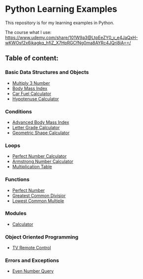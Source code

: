 # Python Learning Examples

This repository is for my learning examples in Python.

The course what I use: https://www.udemy.com/share/101W9a3@LtpEeZY0_v_e4JaQxH-wKWOsf2x6ikagkq_hfiZ_X7HpRGCfNg0ma8AYRc4JQri8iA==/

## Table of content:
### Basic Data Structures and Objects

- [Multiply 3 Number](basic_data_structures_and_objects/multiply_3_number.py)
- [Body Mass Index](basic_data_structures_and_objects/body_mass_index.py)
- [Car Fuel Calculator](basic_data_structures_and_objects/car_fuel_calculator.py)
- [Hypotenuse Calculator](basic_data_structures_and_objects/hypotenuse_calculator.py)

### Conditions

- [Advanced Body Mass Index](conditions/advanced_bodymass_index.py)
- [Letter Grade Calculator](conditions/letter_grade_calculator.py)
- [Geometric Shape Calculator](conditions/geometric_shape_calculator.py)

### Loops

- [Perfect Number Calculator](loops/perfect_number_calculator.py)
- [Armstrong Number Calculator](loops/armstrong_number_calculator.py)
- [Multiplication Table](loops/multiplication_table.py)

### Functions

- [Perfect Number](functions/perfect_number.py)
- [Greatest Common Divisior](functions/greatest_common_divisior.py)
- [Lowest Common Multiple](functions/lowest_common_multiple.py)


### Modules

- [Calculator](modules/calculator.py)

### Object Oriented Programming

- [TV Remote Control](object_oriented_programming/tv_remote_control.py)

### Errors and Exceptions

- [Even Number Query](errors_and_exceptions/even_number_query.py)